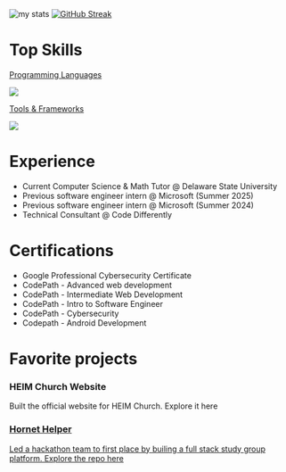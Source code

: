 <div>
  <img alt="my stats" src="https://github-readme-stats.vercel.app/api?username=Vlouis22&show_icons=true&theme=prussian"/>
  <a href="https://git.io/streak-stats"><img src="https://streak-stats.demolab.com?user=Vlouis22&theme=prussian&card_width=350" alt="GitHub Streak" /></a>
</div>
  
<h1>Top Skills</h1>

<p align="center">
  <a href="https://skillicons.dev">
    <p>Programming Languages</p>
    <img src="https://skillicons.dev/icons?i=python,java,javascript,c,cs,cpp,mysql,kotlin,html,css" />
  </a>
</p>
<p align="center">
  <a href="https://skillicons.dev">
    <p>Tools & Frameworks</p>
    <img src="https://skillicons.dev/icons?i=azure,git,react,dotnet,nodejs,figma,linux,postman,supabase,androidstudio," />
  </a>
</p>
<h1>Experience</h1>
<ul>  
  <li>Current Computer Science & Math Tutor @ Delaware State University</li>
  <li>Previous software engineer intern @ Microsoft (Summer 2025)</li>
  <li>Previous software engineer intern @ Microsoft (Summer 2024)</li>
  <li>Technical Consultant @ Code Differently</li>
</ul>

<h1>Certifications</h1>
<ul>
<li>Google Professional Cybersecurity Certificate</li>
<li>CodePath - Advanced web development</li>
<li>CodePath - Intermediate Web Development</li>
<li>CodePath - Intro to Software Engineer</li>
<li>CodePath - Cybersecurity</li>
<li>Codepath - Android Development</li>
</ul>

<h1>Favorite projects</h1>
<h3>HEIM Church Website</h3>
<p>Built the official website for HEIM Church. Explore it here <a href="https://heimchurch.org/"></p>
<h3>Hornet Helper</h3>
<p>Led a hackathon team to first place by builing a full stack study group platform. Explore the repo here <a href="https://github.com/murayeeto/HornetHelper"></p>


